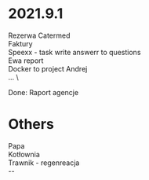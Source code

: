 # 2021.9.1
Rezerwa Catermed \
Faktury \
Speexx - task  write answerr to questions </br> 
Ewa report \
Docker to project Andrej \
... \

Done:
Raport agencje </br>

# Others
Papa </br>
Kotłownia </br>
Trawnik - regenreacja </br>
--</br>
